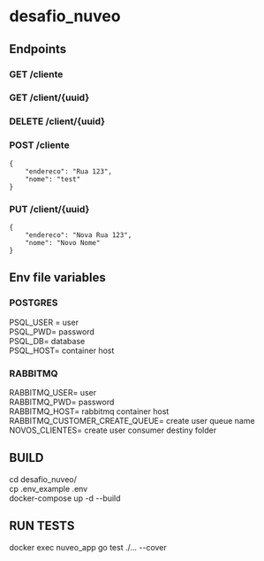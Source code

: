 # desafio_nuveo

## Endpoints
### GET /cliente
### GET /client/{uuid}
### DELETE /client/{uuid}
### POST /cliente
```
{
	"endereco": "Rua 123",
	"nome": "test"
}
```
### PUT /client/{uuid}
```
{
	"endereco": "Nova Rua 123",
	"nome": "Novo Nome"
}
```

## Env file variables
### POSTGRES
PSQL_USER = user
<br/>
PSQL_PWD= password
<br/>
PSQL_DB= database
<br/>
PSQL_HOST= container host
<br/>

### RABBITMQ
RABBITMQ_USER= user
<br/>
RABBITMQ_PWD= password
<br/>
RABBITMQ_HOST= rabbitmq container host
<br/>
RABBITMQ_CUSTOMER_CREATE_QUEUE= create user queue name
<br/>
NOVOS_CLIENTES= create user consumer destiny folder
<br/>

## BUILD
cd desafio_nuveo/
<br/>
cp .env_example .env
<br/>
docker-compose up -d --build
<br/>

## RUN TESTS
docker  exec nuveo_app go test ./... --cover
